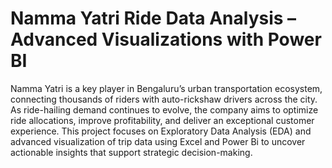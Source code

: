 # Namma Yatri Ride Data Analysis – Advanced Visualizations with Power BI
Namma Yatri is a key player in Bengaluru’s urban transportation ecosystem, connecting thousands of riders with auto-rickshaw drivers across the city. As ride-hailing demand continues to evolve, the company aims to optimize ride allocations, improve profitability, and deliver an exceptional customer experience.
This project focuses on Exploratory Data Analysis (EDA) and advanced visualization of trip data using Excel and Power Bi to uncover actionable insights that support strategic decision-making.
